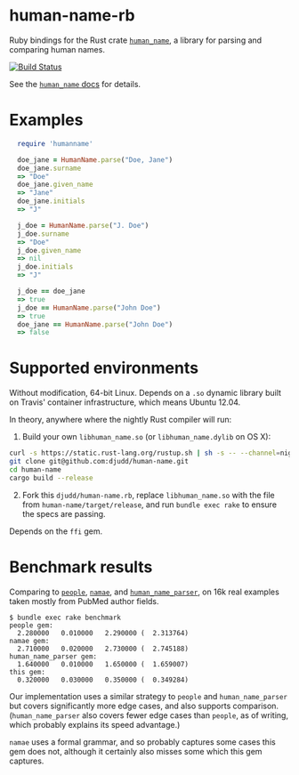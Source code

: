 # human-name-rb
Ruby bindings for the Rust crate [`human_name`](https://github.com/djudd/human-name), a library for parsing and comparing human names.

[![Build Status](https://travis-ci.org/djudd/human-name-rb.svg?branch=master)](https://travis-ci.org/djudd/human-name-rb)

See the [`human_name` docs](djudd.github.io/human-name) for details.

# Examples

```ruby
  require 'humanname'

  doe_jane = HumanName.parse("Doe, Jane")
  doe_jane.surname
  => "Doe"
  doe_jane.given_name
  => "Jane"
  doe_jane.initials
  => "J"

  j_doe = HumanName.parse("J. Doe")
  j_doe.surname
  => "Doe"
  j_doe.given_name
  => nil
  j_doe.initials
  => "J"

  j_doe == doe_jane
  => true
  j_doe == HumanName.parse("John Doe")
  => true
  doe_jane == HumanName.parse("John Doe")
  => false
```

# Supported environments

Without modification, 64-bit Linux. Depends on a `.so` dynamic library built on
Travis' container  infrastructure, which means Ubuntu 12.04.

In theory, anywhere where the nightly Rust compiler will run:

1. Build your own `libhuman_name.so` (or `libhuman_name.dylib` on OS X):
```bash
curl -s https://static.rust-lang.org/rustup.sh | sh -s -- --channel=nightly
git clone git@github.com:djudd/human-name.git
cd human-name
cargo build --release
```

2. Fork this `djudd/human-name.rb`, replace `libhuman_name.so` with the file
from `human-name/target/release`, and run `bundle exec rake` to ensure the
specs are passing.

Depends on the `ffi` gem.

# Benchmark results

Comparing to [`people`](https://github.com/academia-edu/people), [`namae`](https://github.com/berkmancenter/namae), and [`human_name_parser`](https://github.com/abachman/human_name_parser),
on 16k real examples taken mostly from PubMed author fields.

```
$ bundle exec rake benchmark
people gem:
  2.280000   0.010000   2.290000 (  2.313764)
namae gem:
  2.710000   0.020000   2.730000 (  2.745188)
human_name_parser gem:
  1.640000   0.010000   1.650000 (  1.659007)
this gem:
  0.320000   0.030000   0.350000 (  0.349284)
```

Our implementation uses a similar strategy to `people` and `human_name_parser`
but covers significantly more edge cases, and also supports comparison.
(`human_name_parser` also covers fewer edge cases than `people`, as of writing,
which probably explains its speed advantage.)

`namae` uses a formal grammar, and so probably captures some cases this gem
does not, although it certainly also misses some which this gem captures.
